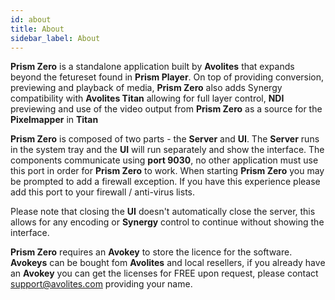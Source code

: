```yaml
---
id: about
title: About
sidebar_label: About
---
```


**Prism Zero** is a standalone application built by **Avolites** that expands beyond the fetureset found in **Prism Player**. On top of providing conversion, previewing and playback of media, **Prism Zero** also adds Synergy compatibility with **Avolites Titan** allowing for full layer control, **NDI** previewing and use of the video output from **Prism Zero** as a source for the **Pixelmapper** in **Titan**

**Prism Zero** is composed of two parts - the **Server** and **UI**. The **Server** runs in the system tray and the **UI** will run separately and show the interface. The components communicate using **port 9030**, no other application must use this port in order for **Prism Zero** to work. When starting **Prism Zero** you may be prompted to add a firewall exception. If you have this experience please add this port to your firewall / anti-virus lists.

Please note that closing the **UI** doesn't automatically close the server, this allows for any encoding or **Synergy** control to continue without showing the interface.

**Prism Zero** requires an **Avokey** to store the licence for the software. **Avokeys** can be bought fom **Avolites** and local resellers, if you already have an **Avokey** you can get the licenses for FREE upon request, please contact <a href="mailto:support@avolites.com?subject=Prism%20Zero: License Request">support@avolites.com</a> providing your name.
